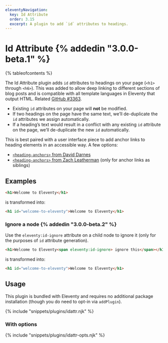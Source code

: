 ```yaml
---
eleventyNavigation:
  key: Id Attribute
  order: 3.15
  excerpt: A plugin to add `id` attributes to headings.
---
```


# Id Attribute {% addedin "3.0.0-beta.1" %}

{% tableofcontents %}

The Id Attribute plugin adds `id` attributes to headings on your page (`<h1>` through `<h6>`). This was added to allow deep linking to different sections of blog posts and is compatible with all template languages in Eleventy that output HTML. Related [GitHub #3363](https://github.com/11ty/eleventy/issues/3363).

* Existing `id` attributes on your page will **not** be modified.
* If two headings on the page have the same text, we’ll de-duplicate the `id` attributes we assign automatically.
* If a heading’s text would result in a conflict with any existing `id` attribute on the page, we’ll de-duplicate the new `id` automatically.

This is best paired with a user interface piece to add anchor links to heading elements in an accessible way. A few options:

* [`<heading-anchors>` from David Darnes](https://github.com/daviddarnes/heading-anchors)
* [`<heading-anchors>` from Zach Leatherman](https://github.com/zachleat/heading-anchors) (only for anchor links as siblings)

## Examples

```html
<h1>Welcome to Eleventy</h1>
```

is transformed into:

```html
<h1 id="welcome-to-eleventy">Welcome to Eleventy</h1>
```

### Ignore a node {% addedin "3.0.0-beta.2" %}

Use the `eleventy:id-ignore` attribute on a child node to ignore it (only for the purposes of `id` attribute generation).

```html
<h1>Welcome to Eleventy<span eleventy:id-ignore> ignore this</span></h1>
```

is transformed into:

```html
<h1 id="welcome-to-eleventy">Welcome to Eleventy</h1>
```

## Usage

This plugin is bundled with Eleventy and requires no additional package installation (though you do need to opt-in via `addPlugin`).

{% include "snippets/plugins/idattr.njk" %}

### With options

{% include "snippets/plugins/idattr-opts.njk" %}

